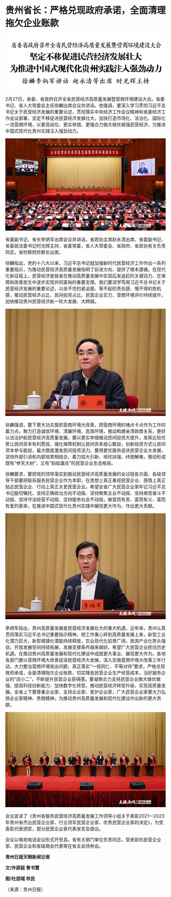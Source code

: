# 贵州省长：严格兑现政府承诺，全面清理拖欠企业账款

![dc7e0eed0f97035850ab3a35e7b995bb.jpg](https://raw.githubusercontent.com/qqhsx/qqnews_image/main/2024/02/27/贵州省长：严格兑现政府承诺，全面清理拖欠企业账款/dc7e0eed0f97035850ab3a35e7b995bb.jpg)

2月27日，省委、省政府召开全省民营经济高质量发展暨营商环境建设大会。省委书记、省人大常委会主任徐麟出席会议并讲话。他强调，要深入学习贯彻习近平总书记关于民营经济发展的重要论述，贯彻落实中央经济工作会议精神和省委经济工作会议部署，坚定不移促进民营经济发展壮大，加快打造市场化、法治化、国际化一流营商环境，以更高站位、更实举措、更强合力做大做优做强民营经济，为推进中国式现代化贵州实践注入强劲动力。

![83165d166799847f69a5bda37bf3e386.jpg](https://raw.githubusercontent.com/qqhsx/qqnews_image/main/2024/02/27/贵州省长：严格兑现政府承诺，全面清理拖欠企业账款/83165d166799847f69a5bda37bf3e386.jpg)

省委副书记、省长李炳军出席会议并讲话，省政协主席赵永清出席，省委副书记、省委政法委书记时光辉主持，省委常委，省人大常委会、省政府、省政协有关负责同志，省检察院检察长出席。

徐麟指出，党的十八大以来，习近平总书记就加强新时代民营经济工作作出一系列重要指示，为推动民营经济高质量发展指明了前进方向、提供了根本遵循。在现代化新征程上，民营经济是我省在推动高质量发展中实现后发追赶的关键动力、在保障和改善民生中逐步实现共同富裕的重要支撑。我们要深学笃用习近平总书记关于民营经济发展的重要论述，以坐不住的紧迫感、等不起的责任感、慢不得的危机感，推动民营经济占比、民间投资占比、民营企业实力、营商环境评价持续提升，加快推动贵州民营经济新一轮大发展、大跨越。

![29df847457720d22c80f62f60a6d1b21.jpg](https://raw.githubusercontent.com/qqhsx/qqnews_image/main/2024/02/27/贵州省长：严格兑现政府承诺，全面清理拖欠企业账款/29df847457720d22c80f62f60a6d1b21.jpg)

徐麟强调，要下更大功夫狠抓营商环境大改善，把营商环境的堵点卡点作为工作的着力点，聚力打造诚信环境、清廉环境、高效环境，推动构建亲清政商关系，更好以法治护航民营经济高质量发展。要以更实举措推动民间投资大提升，发挥比较优势让民间资本有利愿投，强化保障机制让民间资本放心敢投，创新投资方式让民间资本参与能投，最大限度激发民间投资活力。要用更优服务促进民营企业大发展，坚持外部引进和内部培育相结合，着力招大引新、培优扶强、纾困解难，推动形成既有“参天大树”、又有“蚂蚁雄兵”的民营企业生态格局。

徐麟要求，要把党的领导落实到推动民营经济高质量发展的全过程各方面，各级领导干部要把联系服务民营企业作为本职，在思想上真正重视民营企业、感情上真正贴近民营企业、行动上真正关爱民营企业。希望全省广大民营企业家牢记习近平总书记殷切嘱托，坚持正确政治方向不动摇、坚持聚焦主业不动摇、坚持艰苦奋斗不动摇、坚持守法经营不动摇、坚持服务社会不动摇，做富而有责、富而有义、富而有爱的表率，在推进中国式现代化贵州实践中展现更大作为、作出更大贡献。

![25ff9ec49b73df99b44c365e3ec56d69.jpg](https://raw.githubusercontent.com/qqhsx/qqnews_image/main/2024/02/27/贵州省长：严格兑现政府承诺，全面清理拖欠企业账款/25ff9ec49b73df99b44c365e3ec56d69.jpg)

李炳军指出，贵州高质量发展是民营经济发展壮大的重大机遇。近年来，贵州认真贯彻落实习近平总书记重要指示精神，把工作重心转到高质量发展上来，新型工业化潜力巨大，新型城镇化潜能持续释放，农业现代化前景广阔，旅游产业化势头强劲，开放发展空间持续拓展，发展支撑条件越来越好。希望广大民营企业抓住历史机遇，在推动贵州高质量发展和现代化建设中成就更大事业、展现更大作为。各地各部门要以营商环境大改善促进民营经济大发展，深入实施营商环境大改善三年行动，大力整治营商环境突出问题，真正落实“一视同仁、平等对待”要求，严格兑现政府承诺，全面清理拖欠企业账款，切实降低民营企业生产经营成本，当好服务企业的“店小二”，不断提升民营企业获得感。要凝聚合力支持民营企业做大做优做强、提高科技创新能力、加快数字化转型，推动民营经济转型升级、实现高质量发展。全省上下要尊重企业家、支持企业家、爱护企业家，广大民营企业家要大力弘扬企业家精神、贵商精神，为推动贵州高质量发展和现代化建设作出新的更大贡献。

![f529f3172f04c0c7ad566d651d837bb8.jpg](https://raw.githubusercontent.com/qqhsx/qqnews_image/main/2024/02/27/贵州省长：严格兑现政府承诺，全面清理拖欠企业账款/f529f3172f04c0c7ad566d651d837bb8.jpg)

会议宣读了《贵州省服务民营经济高质量发展工作领导小组关于表彰2021—2023年贵州省杰出民营企业家、行业领军民营企业家、优秀民营企业家的决定》，为受表彰代表颁奖，部分民营企业家代表发言及倡议。

会议以电视电话会议形式开至县。省有关部门单位负责同志，受表彰的民营企业家、民营企业和省级商会代表等在省主会场参会。

**贵州日报天眼新闻记者**

**文/许邵庭 曾书慧**

**图/杜朋城 林民**

（来源：贵州日报）


